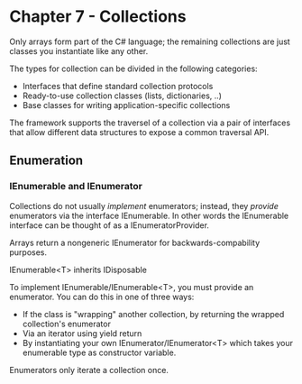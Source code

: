 # Chapter 7 - Collections

Only arrays form part of the C# language; the remaining collections are just classes you instantiate like any other.

The types for collection can be divided in the following categories:
- Interfaces that define standard collection protocols
- Ready-to-use collection classes (lists, dictionaries, ..)
- Base classes for writing application-specific collections

The framework supports the traversel of a collection via a pair of interfaces that allow different data structures to expose a common traversal API.

## Enumeration

### IEnumerable and IEnumerator

Collections do not usually *implement* enumerators; instead, they *provide* enumerators via the interface IEnumerable. In other words the IEnumerable interface can be thought of as a IEnumeratorProvider.

Arrays return a nongeneric IEnumerator for backwards-compability purposes.

IEnumerable\<T> inherits IDisposable

To implement IEnumerable/IEnumerable\<T>, you must provide an enumerator. You can do this in one of three ways:
- If the class is "wrapping" another collection, by returning the wrapped collection's enumerator
- Via an iterator using yield return
- By instantiating your own IEnumerator/IEnumerator\<T> which takes your enumerable type as constructor variable.

Enumerators only iterate a collection once.